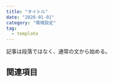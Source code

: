 ```yaml
---
title: "タイトル"
date: "2020-01-01"
category: "環境設定"
tag:
  - template
---
```


記事は段落ではなく、通常の文から始める。

## 関連項目
